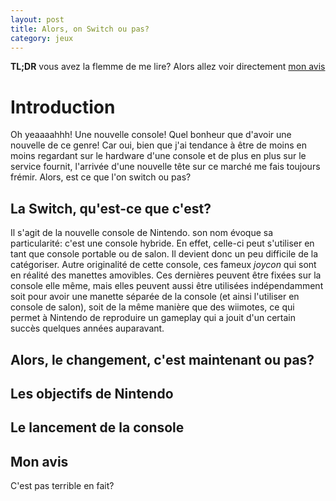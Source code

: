 ```yaml
---
layout: post
title: Alors, on Switch ou pas?  
category: jeux
---
```


**TL;DR** vous avez la flemme de me lire? Alors allez voir directement [mon avis](#mon_avis)

# Introduction

Oh yeaaaahhh! Une nouvelle console! Quel bonheur que d'avoir une nouvelle de ce genre! Car oui, bien que j'ai tendance à être de moins en moins regardant sur le hardware d'une console et de plus en plus sur le service fournit, l'arrivée d'une nouvelle tête sur ce marché me fais toujours frémir. Alors, est ce que l'on switch ou pas?

## La Switch, qu'est-ce que c'est?

Il s'agit de la nouvelle console de Nintendo. son nom évoque sa particularité: c'est une console hybride. En effet, celle-ci peut s'utiliser en tant que console portable ou de salon. Il devient donc un peu difficile de la catégoriser. Autre originalité de cette console, ces fameux *joycon* qui sont en réalité des manettes amovibles. Ces dernières peuvent être fixées sur la console elle même, mais elles peuvent aussi être utilisées indépendamment soit pour avoir une manette séparée de la console (et ainsi l'utiliser en console de salon), soit de la même manière que des wiimotes, ce qui permet à Nintendo de reproduire un gameplay qui a jouit d'un certain succès quelques années auparavant.

## Alors, le changement, c'est maintenant ou pas?

## Les objectifs de Nintendo

## Le lancement de la console


<h2 id="mon_avis">Mon avis</h2>

C'est pas terrible en fait?
